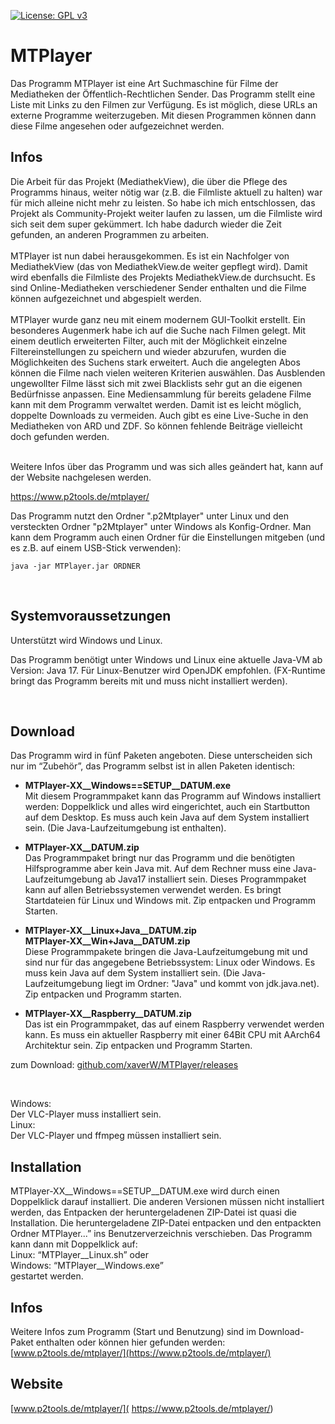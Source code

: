 [![License: GPL v3](https://img.shields.io/badge/License-GPL%20v3-blue.svg)](http://www.gnu.org/licenses/gpl-3.0)

# MTPlayer

Das Programm MTPlayer ist eine Art Suchmaschine für Filme der Mediatheken der Öffentlich-Rechtlichen Sender. Das Programm stellt eine Liste mit Links zu den Filmen zur Verfügung. Es ist möglich, diese URLs an externe Programme weiterzugeben. Mit diesen Programmen können dann diese Filme angesehen oder aufgezeichnet werden.
<br />

## Infos
Die Arbeit für das Projekt (MediathekView), die über die Pflege des Programms hinaus, weiter nötig war (z.B. die Filmliste aktuell zu halten) war für mich alleine nicht mehr zu leisten. So habe ich mich entschlossen, das Projekt als Community-Projekt weiter laufen zu lassen, um die Filmliste wird sich seit dem super gekümmert. Ich habe dadurch wieder die Zeit gefunden, an anderen Programmen zu arbeiten.
<br />
<br />
MTPlayer ist nun dabei herausgekommen. Es ist ein Nachfolger von MediathekView (das von MediathekView.de weiter gepflegt wird). Damit wird ebenfalls die Filmliste des Projekts MediathekView.de durchsucht. Es sind Online-Mediatheken verschiedener Sender enthalten und die Filme können aufgezeichnet und abgespielt werden.
<br />
<br />
MTPlayer wurde ganz neu mit einem modernem GUI-Toolkit erstellt. Ein besonderes Augenmerk habe ich auf die Suche nach Filmen gelegt. Mit einem deutlich erweiterten Filter, auch mit der Möglichkeit einzelne Filtereinstellungen zu speichern und wieder abzurufen, wurden die Möglichkeiten des Suchens stark erweitert. Auch die angelegten Abos können die Filme nach vielen weiteren Kriterien auswählen. Das Ausblenden ungewollter Filme lässt sich mit zwei Blacklists sehr gut an die eigenen Bedürfnisse anpassen. Eine Mediensammlung für bereits geladene Filme kann mit dem Programm verwaltet werden. Damit ist es leicht möglich, doppelte Downloads zu vermeiden. Auch gibt es eine Live-Suche in den Mediatheken von ARD und ZDF. So können fehlende Beiträge vielleicht doch gefunden werden.
<br />
<br />

Weitere Infos über das Programm und was sich alles geändert hat, kann auf der Website nachgelesen werden.

https://www.p2tools.de/mtplayer/

Das Programm nutzt den Ordner ".p2Mtplayer" unter Linux und den versteckten Ordner "p2Mtplayer" unter Windows als Konfig-Ordner. Man kann dem Programm auch einen Ordner für die Einstellungen mitgeben (und es z.B. auf einem USB-Stick verwenden):  
```
java -jar MTPlayer.jar ORDNER 
```

<br />

## Systemvoraussetzungen

Unterstützt wird Windows und Linux. 

Das Programm benötigt unter Windows und Linux eine aktuelle Java-VM ab Version: Java 17.
Für Linux-Benutzer wird OpenJDK empfohlen. (FX-Runtime bringt das Programm bereits mit und muss nicht installiert werden).

<br />

## Download
Das Programm wird in fünf Paketen angeboten. Diese unterscheiden sich nur im “Zubehör”, das Programm selbst ist in allen Paketen identisch: 

* **MTPlayer-XX__Windows==SETUP__DATUM.exe**  
Mit diesem Programmpaket kann das Programm auf Windows installiert werden: Doppelklick und alles wird eingerichtet, auch ein Startbutton auf dem Desktop. Es muss auch kein Java auf dem System installiert sein. (Die Java-Laufzeitumgebung ist enthalten).

* **MTPlayer-XX__DATUM.zip**  
Das Programmpaket bringt nur das Programm und die benötigten Hilfsprogramme aber kein Java mit. Auf dem Rechner muss eine Java-Laufzeitumgebung ab Java17 installiert sein. Dieses Programmpaket kann auf allen Betriebssystemen verwendet werden. Es bringt Startdateien für Linux und Windows mit. Zip entpacken und Programm Starten.

* **MTPlayer-XX__Linux+Java__DATUM.zip**  
**MTPlayer-XX__Win+Java__DATUM.zip**  
Diese Programmpakete bringen die Java-Laufzeitumgebung mit und sind nur für das angegebene Betriebssystem: Linux oder Windows. Es muss kein Java auf dem System installiert sein. (Die Java-Laufzeitumgebung liegt im Ordner: "Java" und kommt von jdk.java.net). Zip entpacken und Programm starten.

* **MTPlayer-XX__Raspberry__DATUM.zip**  
Das ist ein Programmpaket, das auf einem Raspberry verwendet werden kann. Es muss ein aktueller Raspberry mit einer 64Bit CPU mit AArch64 Architektur sein. Zip entpacken und Programm Starten.

zum Download: [github.com/xaverW/MTPlayer/releases](https://github.com/xaverW/MTPlayer/releases)

<br />

Windows:  
Der VLC-Player muss installiert sein.  
Linux:  
Der VLC-Player und ffmpeg müssen installiert sein.  

## Installation
MTPlayer-XX__Windows==SETUP__DATUM.exe wird durch einen Doppelklick darauf installiert. Die anderen Versionen müssen nicht installiert werden, das Entpacken der heruntergeladenen ZIP-Datei ist quasi die Installation. Die heruntergeladene ZIP-Datei entpacken und den entpackten Ordner MTPlayer...” ins Benutzerverzeichnis verschieben. Das Programm kann dann mit Doppelklick auf:  
Linux: “MTPlayer__Linux.sh” oder  
Windows: “MTPlayer__Windows.exe”  
gestartet werden.
<br />

## Infos
Weitere Infos zum Programm (Start und Benutzung) sind im Download-Paket enthalten oder können hier gefunden werden:
[www.p2tools.de/mtplayer/](https://www.p2tools.de/mtplayer/)  

## Website
[www.p2tools.de/mtplayer/]( https://www.p2tools.de/mtplayer/)


